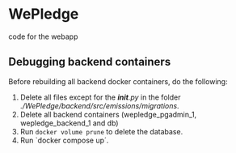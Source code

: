 # WePledge
code for the webapp


## Debugging backend containers

Before rebuilding all backend docker containers, do the following: 

1. Delete all files except for the *__init__.py* in the folder *./WePledge/backend/src/emissions/migrations*.
2. Delete all backend containers (wepledge_pgadmin_1, wepledge_backend_1 and db)
3. Run `docker volume prune` to delete the database. 
4. Run `docker compose up´.
